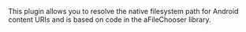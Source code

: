 This plugin allows you to resolve the native filesystem path for Android content URIs and is based on code in the aFileChooser library.
